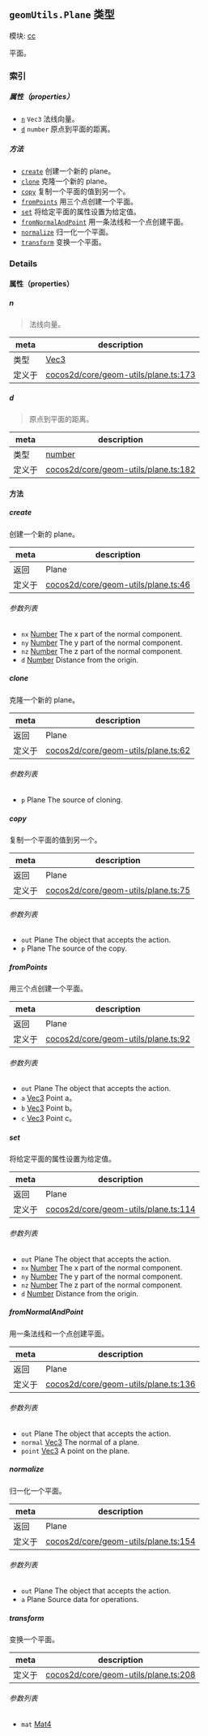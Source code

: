 ## `geomUtils.Plane` 类型



模块: [cc](../modules/cc.md)


平面。



### 索引

##### 属性（properties）

  - [`n`](#n) `Vec3` 法线向量。
  - [`d`](#d) `number` 原点到平面的距离。



##### 方法

  - [`create`](#create) 创建一个新的 plane。
  - [`clone`](#clone) 克隆一个新的 plane。
  - [`copy`](#copy) 复制一个平面的值到另一个。
  - [`fromPoints`](#frompoints) 用三个点创建一个平面。
  - [`set`](#set) 将给定平面的属性设置为给定值。
  - [`fromNormalAndPoint`](#fromnormalandpoint) 用一条法线和一个点创建平面。
  - [`normalize`](#normalize) 归一化一个平面。
  - [`transform`](#transform) 变换一个平面。



### Details


#### 属性（properties）


##### n

> 法线向量。

| meta | description |
|------|-------------|
| 类型 | <a href="../classes/Vec3.html" class="crosslink">Vec3</a> |
| 定义于 | [cocos2d/core/geom-utils/plane.ts:173](https://github.com/cocos-creator/engine/blob/76f37f407b386c997979b56dd0d3e99ac2c02cc4/cocos2d/core/geom-utils/plane.ts#L173) |



##### d

> 原点到平面的距离。

| meta | description |
|------|-------------|
| 类型 | <a href="https://developer.mozilla.org/en/JavaScript/Reference/Global_Objects/Number" class="crosslink external" target="_blank">number</a> |
| 定义于 | [cocos2d/core/geom-utils/plane.ts:182](https://github.com/cocos-creator/engine/blob/76f37f407b386c997979b56dd0d3e99ac2c02cc4/cocos2d/core/geom-utils/plane.ts#L182) |






<!-- Method Block -->
#### 方法


##### create

创建一个新的 plane。

| meta | description |
|------|-------------|
| 返回 | Plane 
| 定义于 | [cocos2d/core/geom-utils/plane.ts:46](https://github.com/cocos-creator/engine/blob/76f37f407b386c997979b56dd0d3e99ac2c02cc4/cocos2d/core/geom-utils/plane.ts#L46) |

###### 参数列表
- `nx` <a href="https://developer.mozilla.org/en/JavaScript/Reference/Global_Objects/Number" class="crosslink external" target="_blank">Number</a> The x part of the normal component.
- `ny` <a href="https://developer.mozilla.org/en/JavaScript/Reference/Global_Objects/Number" class="crosslink external" target="_blank">Number</a> The y part of the normal component.
- `nz` <a href="https://developer.mozilla.org/en/JavaScript/Reference/Global_Objects/Number" class="crosslink external" target="_blank">Number</a> The z part of the normal component.
- `d` <a href="https://developer.mozilla.org/en/JavaScript/Reference/Global_Objects/Number" class="crosslink external" target="_blank">Number</a> Distance from the origin.


##### clone

克隆一个新的 plane。

| meta | description |
|------|-------------|
| 返回 | Plane 
| 定义于 | [cocos2d/core/geom-utils/plane.ts:62](https://github.com/cocos-creator/engine/blob/76f37f407b386c997979b56dd0d3e99ac2c02cc4/cocos2d/core/geom-utils/plane.ts#L62) |

###### 参数列表
- `p` Plane The source of cloning.


##### copy

复制一个平面的值到另一个。

| meta | description |
|------|-------------|
| 返回 | Plane 
| 定义于 | [cocos2d/core/geom-utils/plane.ts:75](https://github.com/cocos-creator/engine/blob/76f37f407b386c997979b56dd0d3e99ac2c02cc4/cocos2d/core/geom-utils/plane.ts#L75) |

###### 参数列表
- `out` Plane The object that accepts the action.
- `p` Plane The source of the copy.


##### fromPoints

用三个点创建一个平面。

| meta | description |
|------|-------------|
| 返回 | Plane 
| 定义于 | [cocos2d/core/geom-utils/plane.ts:92](https://github.com/cocos-creator/engine/blob/76f37f407b386c997979b56dd0d3e99ac2c02cc4/cocos2d/core/geom-utils/plane.ts#L92) |

###### 参数列表
- `out` Plane The object that accepts the action.
- `a` <a href="../classes/Vec3.html" class="crosslink">Vec3</a> Point a。
- `b` <a href="../classes/Vec3.html" class="crosslink">Vec3</a> Point b。
- `c` <a href="../classes/Vec3.html" class="crosslink">Vec3</a> Point c。


##### set

将给定平面的属性设置为给定值。

| meta | description |
|------|-------------|
| 返回 | Plane 
| 定义于 | [cocos2d/core/geom-utils/plane.ts:114](https://github.com/cocos-creator/engine/blob/76f37f407b386c997979b56dd0d3e99ac2c02cc4/cocos2d/core/geom-utils/plane.ts#L114) |

###### 参数列表
- `out` Plane The object that accepts the action.
- `nx` <a href="https://developer.mozilla.org/en/JavaScript/Reference/Global_Objects/Number" class="crosslink external" target="_blank">Number</a> The x part of the normal component.
- `ny` <a href="https://developer.mozilla.org/en/JavaScript/Reference/Global_Objects/Number" class="crosslink external" target="_blank">Number</a> The y part of the normal component.
- `nz` <a href="https://developer.mozilla.org/en/JavaScript/Reference/Global_Objects/Number" class="crosslink external" target="_blank">Number</a> The z part of the normal component.
- `d` <a href="https://developer.mozilla.org/en/JavaScript/Reference/Global_Objects/Number" class="crosslink external" target="_blank">Number</a> Distance from the origin.


##### fromNormalAndPoint

用一条法线和一个点创建平面。

| meta | description |
|------|-------------|
| 返回 | Plane 
| 定义于 | [cocos2d/core/geom-utils/plane.ts:136](https://github.com/cocos-creator/engine/blob/76f37f407b386c997979b56dd0d3e99ac2c02cc4/cocos2d/core/geom-utils/plane.ts#L136) |

###### 参数列表
- `out` Plane The object that accepts the action.
- `normal` <a href="../classes/Vec3.html" class="crosslink">Vec3</a> The normal of a plane.
- `point` <a href="../classes/Vec3.html" class="crosslink">Vec3</a> A point on the plane.


##### normalize

归一化一个平面。

| meta | description |
|------|-------------|
| 返回 | Plane 
| 定义于 | [cocos2d/core/geom-utils/plane.ts:154](https://github.com/cocos-creator/engine/blob/76f37f407b386c997979b56dd0d3e99ac2c02cc4/cocos2d/core/geom-utils/plane.ts#L154) |

###### 参数列表
- `out` Plane The object that accepts the action.
- `a` Plane Source data for operations.


##### transform

变换一个平面。

| meta | description |
|------|-------------|
| 定义于 | [cocos2d/core/geom-utils/plane.ts:208](https://github.com/cocos-creator/engine/blob/76f37f407b386c997979b56dd0d3e99ac2c02cc4/cocos2d/core/geom-utils/plane.ts#L208) |

###### 参数列表
- `mat` <a href="../classes/Mat4.html" class="crosslink">Mat4</a> 



